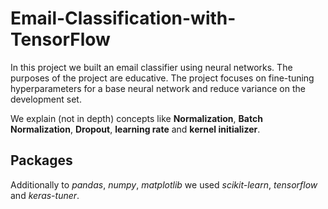 # Email-Classification-with-TensorFlow

In this project we built an email classifier using neural networks. The purposes of the project are educative. The project focuses on fine-tuning hyperparameters for a base neural network and reduce variance on the development set.

We explain (not in depth) concepts like **Normalization**, **Batch Normalization**, **Dropout**, **learning rate** and **kernel initializer**. 

## Packages
Additionally to *pandas*, *numpy*, *matplotlib* we used *scikit-learn*, *tensorflow* and *keras-tuner*.
